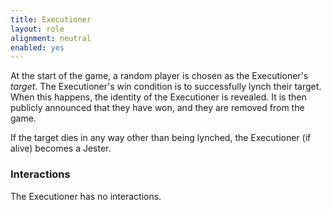 ```yaml
---
title: Executioner
layout: role
alignment: neutral
enabled: yes
---
```


At the start of the game, a random player is chosen as the Executioner's _target_. The Executioner's win condition is to successfully lynch their target. When this happens, the identity of the Executioner is revealed. It is then publicly announced that they have won, and they are removed from the game.

If the target dies in any way other than being lynched, the Executioner (if alive) becomes a Jester. 

### Interactions
The Executioner has no interactions.
